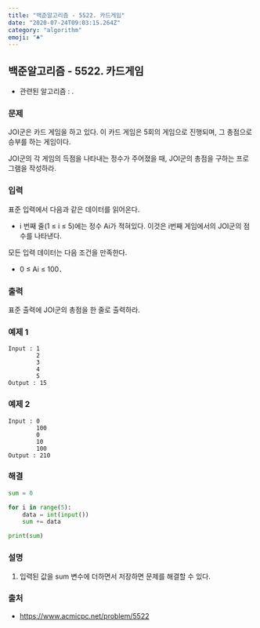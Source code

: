 ```yaml
---
title: "백준알고리즘 - 5522. 카드게임"
date: "2020-07-24T09:03:15.264Z"
category: "algorithm"
emoji: "♣️"
---
```


## 백준알고리즘 - 5522. 카드게임

- 관련된 알고리즘 : .

### 문제

JOI군은 카드 게임을 하고 있다. 이 카드 게임은 5회의 게임으로 진행되며, 그 총점으로 승부를 하는 게임이다.

JOI군의 각 게임의 득점을 나타내는 정수가 주어졌을 때, JOI군의 총점을 구하는 프로그램을 작성하라.

### 입력

표준 입력에서 다음과 같은 데이터를 읽어온다.

- i 번째 줄(1 ≤ i ≤ 5)에는 정수 Ai가 적혀있다. 이것은 i번째 게임에서의 JOI군의 점수를 나타낸다.

모든 입력 데이터는 다음 조건을 만족한다.

- 0 ≤ Ai ≤ 100．

### 출력

표준 출력에 JOI군의 총점을 한 줄로 출력하라.

### 예제 1

```
Input : 1
        2
        3
        4
        5
Output : 15
```

### 예제 2

```
Input : 0
        100
        0
        10
        100
Output : 210
```

### 해결

```python
sum = 0

for i in range(5):
    data = int(input())
    sum += data

print(sum)
```

### 설명

1. 입력된 값을 sum 변수에 더하면서 저장하면 문제를 해결할 수 있다.

### 출처

- https://www.acmicpc.net/problem/5522

